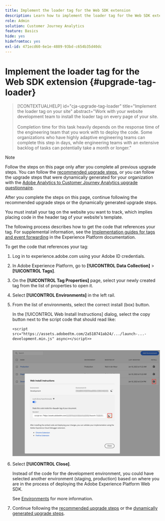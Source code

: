 ```yaml
---
title: Implement the loader tag for the Web SDK extension
description: Learn how to implement the loader tag for the Web SDK extension
role: Admin
solution: Customer Journey Analytics
feature: Basics
hide: yes
hidefromtoc: yes
exl-id: 471ecd60-6e1e-4889-93bd-c654b35d40dc
---
```

# Implement the loader tag for the Web SDK extension {#upgrade-tag-loader}

<!-- markdownlint-disable MD034 -->

>[!CONTEXTUALHELP]
>id="cja-upgrade-tag-loader"
>title="Implement the loader tag on your site"
>abstract="Work with your website development team to install the loader tag on every page of your site.<br><br>Completion time for this task heavily depends on the response time of the engineering team that you work with to deploy the code. Some organizations who have highly adaptive engineering teams can complete this step in days, while engineering teams with an extensive backlog of tasks can potentially take a month or longer."

<!-- markdownlint-enable MD034 -->

>[!NOTE]
> 
>Follow the steps on this page only after you complete all previous upgrade steps. You can follow the [recommended upgrade steps](/help/getting-started/cja-upgrade/cja-upgrade-recommendations.md#recommended-upgrade-steps-for-most-organizations), or you can follow the upgrade steps that were dynamically generated for your organization with the [Adobe Analytics to Customer Journey Analytics upgrade questionnaire](https://gigazelle.github.io/cja-ttv/). 
>
>After you complete the steps on this page, continue following the recommended upgrade steps or the dynamically generated upgrade steps. 

You must install your tag on the website you want to track, which implies placing code in the header tag of your website's template.

The following process describes how to get the code that references your tag. For supplemental information, see the [Implementation guides for tags and event forwarding](https://experienceleague.adobe.com/en/docs/experience-platform/tags/get-started/implementation-guides) in the Experience Platform documentation.

To get the code that references your tag:

1. Log in to experience.adobe.com using your Adobe ID credentials.

1. In Adobe Experience Platform, go to **[!UICONTROL Data Collection]** > **[!UICONTROL Tags]**.

1. On the **[!UICONTROL Tag Properties]** page, select your newly created tag from the list of properties to open it.

1. Select **[!UICONTROL Environments]** in the left rail.

1. From the list of environments, select the correct install (box) button.

   In the [!UICONTROL Web Install Instructions] dialog, select the copy button next to the script code that should read like:

   ```
   <script src="https://assets.adobedtm.com/2a518741ab24/.../launch-...-development.min.js" async></script>>
         
   ```   

   ![Environment](assets/environment.png)

1. Select **[!UICONTROL Close]**.

   Instead of the code for the development environment, you could have selected another environment (staging, production) based on where you are in the process of deploying the Adobe Experience Platform Web SDK. 

   See [Environments](https://experienceleague.adobe.com/docs/experience-platform/tags/publish/environments/environments.html?) for more information.

1. Continue following the [recommended upgrade steps](/help/getting-started/cja-upgrade/cja-upgrade-recommendations.md#recommended-upgrade-steps-for-most-organizations) or the [dynamically generated upgrade steps](https://gigazelle.github.io/cja-ttv/).
